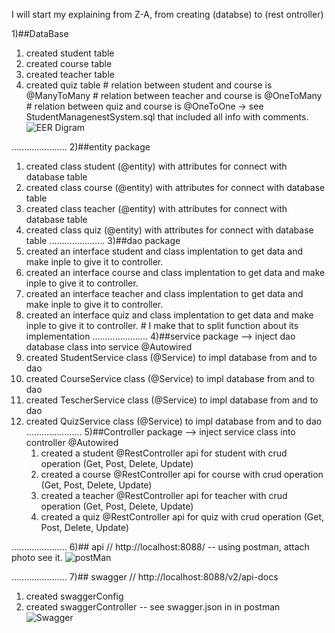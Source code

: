 I will start my explaining from Z-A, from creating (databse) to (rest ontroller)

1)##DataBase 
   1) created student table
   2) created course table
   3) created teacher table
   4) created quiz table
     # relation between student and course is @ManyToMany 
     # relation between teacher and course is @OneToMany 
     # relation between quiz and course is @OneToOne
-> see StudentManagenestSystem.sql that included all info with comments.
![EER Digram](https://github.com/Deepoo2000/AnyWareSoftWare-Task/assets/104589126/b820de2c-2a4a-4b75-80a6-f74603d36d38)

......................
2)##entity package
   1) created class student (@entity) with attributes for connect with database table
   2) created class course (@entity) with attributes for connect with database table
   3) created class teacher (@entity) with attributes for connect with database table
   4) created class quiz (@entity) with attributes for connect with database table 
......................
3)##dao package
  1) created an interface student and class implentation to get data and make inple to give it to controller.
  2) created an interface course and class implentation to get data and make inple to give it to controller.
  3) created an interface teacher and class implentation to get data and make inple to give it to controller.
  4) created an interface quiz and class implentation to get data and make inple to give it to controller.
    # I make that to split function about its implementation
......................
4)##service package
   --> inject dao database class into service @Autowired
  1) created StudentService class (@Service) to impl database from and to dao
  2) created CourseService class (@Service) to impl database from and to dao
  3) created TescherService class (@Service) to impl database from and to dao
  4) created QuizService class (@Service) to impl database from and to dao 
......................
5)##Controller package
  --> inject service class into controller @Autowired
     1) created a student @RestController api for student with crud operation (Get, Post, Delete, Update)
     2) created a course @RestController api for course with crud operation (Get, Post, Delete, Update)
     3) created a teacher @RestController api for teacher with crud operation (Get, Post, Delete, Update)
     4) created a quiz @RestController api for quiz with crud operation (Get, Post, Delete, Update)
     
......................
6)## api 
   // http://localhost:8088/
  -- using postman, attach photo see it.
  ![postMan](https://github.com/Deepoo2000/AnyWareSoftWare-Task/assets/104589126/b7c8dd99-4639-420b-9edc-b550819d5a42)

......................
7)## swagger
  // http://localhost:8088/v2/api-docs
  1) created swaggerConfig
  2) created swaggerController
-- see swagger.json in in postman
![Swagger](https://github.com/Deepoo2000/AnyWareSoftWare-Task/assets/104589126/982a73a3-f3aa-4b06-a75f-ac5b97985fd8)

